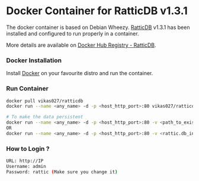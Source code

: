 # Docker Container for RatticDB v1.3.1
The docker container is based on Debian Wheezy. [RatticDB](http://rattic.org) v1.3.1 has been installed and configured to run properly in a container.

More details are available on [Docker Hub Registry - RatticDB](https://hub.docker.com/r/vikas027/ratticdb/).

### Docker Installation
Install [Docker](https://docs.docker.com/installation/) on your favourite distro and run the container.

### Run Container
```bash
docker pull vikas027/ratticdb
docker run --name <any_name> -d -p <host_http_port>:80 vikas027/ratticdb

# To make the data persistent
docker run --name <any_name> -d -p <host_http_port>:80 -v <path_to_existing_rattic.db>:/opt/RatticWeb-1.3.1/rattic.db:rw vikas027/ratticdb 
OR
docker run --name <any_name> -d -p <host_http_port>:80 -v <rattic.db_in_this_repository>:/opt/RatticWeb-1.3.1/rattic.db:rw vikas027/ratticdb
```

### How to Login ?
```bash
URL: http://IP
Username: admin
Password: rattic (Make sure you change it)
```
